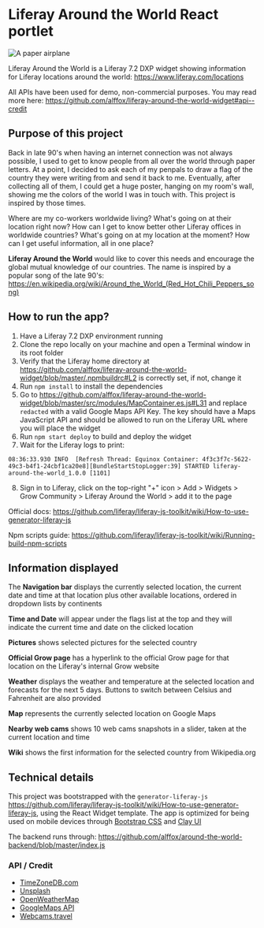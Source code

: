 # Liferay Around the World React portlet

![A paper airplane](https://github.com/alffox/liferay-around-the-world-widget/blob/master/assets/images/logo.svg)

Liferay Around the World is a Liferay 7.2 DXP widget showing information for Liferay locations around the world: https://www.liferay.com/locations

All APIs have been used for demo, non-commercial purposes. You may read more here: https://github.com/alffox/liferay-around-the-world-widget#api--credit

## Purpose of this project

Back in late 90's when having an internet connection was not always possible, I used to get to know people from all over the world through paper letters. At a point, I decided to ask each of my penpals to draw a flag of the country they were writing from and send it back to me. Eventually, after collecting all of them, I could get a huge poster, hanging on my room's wall, showing me the colors of the world I was in touch with. This project is inspired by those times.

Where are my co-workers worldwide living? What's going on at their location right now? How can I get to know better other Liferay offices in worldwide countries? What's going on at my location at the moment? How can I get useful information, all in one place?

**Liferay Around the World** would like to cover this needs and encourage the global mutual knowledge of our countries. The name is inspired by a popular song of the late 90's: https://en.wikipedia.org/wiki/Around_the_World_(Red_Hot_Chili_Peppers_song)

## How to run the app?

1) Have a Liferay 7.2 DXP environment running
2) Clone the repo locally on your machine and open a Terminal window in its root folder
3) Verify that the Liferay home directory at https://github.com/alffox/liferay-around-the-world-widget/blob/master/.npmbuildrc#L2 is correctly set, if not, change it
4) Run `npm install` to install the dependencies
5) Go to https://github.com/alffox/liferay-around-the-world-widget/blob/master/src/modules/MapContainer.es.js#L31 and replace `redacted` with a valid Google Maps API Key. The key should have a Maps JavaScript API and should be allowed to run on the Liferay URL where you will place the widget 
6) Run `npm start deploy` to build and deploy the widget
7) Wait for the Liferay logs to print:

```
08:36:33.930 INFO  [Refresh Thread: Equinox Container: 4f3c3f7c-5622-49c3-b4f1-24cbf1ca20e8][BundleStartStopLogger:39] STARTED liferay-around-the-world_1.0.0 [1101]
```
8) Sign in to Liferay, click on the top-right "+" icon > Add > Widgets > Grow Community > Liferay Around the World > add it to the page

Official docs: https://github.com/liferay/liferay-js-toolkit/wiki/How-to-use-generator-liferay-js

Npm scripts guide: https://github.com/liferay/liferay-js-toolkit/wiki/Running-build-npm-scripts

## Information displayed

The **Navigation bar** displays the currently selected location, the current date and time at that location plus other available locations, ordered in dropdown lists by continents

**Time and Date** will appear under the flags list at the top and they will indicate the current time and date on the clicked location

**Pictures** shows selected pictures for the selected country

**Official Grow page** has a hyperlink to the official Grow page for that location on the Liferay's internal Grow website

**Weather** displays the weather and temperature at the selected location and forecasts for the next 5 days. Buttons to switch between Celsius and Fahrenheit are also provided

**Map** represents the currently selected location on Google Maps

**Nearby web cams** shows 10 web cams snapshots in a slider, taken at the current location and time

**Wiki** shows the first information for the selected country from Wikipedia.org

## Technical details

This project was bootstrapped with the `generator-liferay-js` https://github.com/liferay/liferay-js-toolkit/wiki/How-to-use-generator-liferay-js, using the React Widget template.
The app is optimized for being used on mobile devices through [Bootstrap CSS](https://getbootstrap.com/docs/4.1/getting-started/introduction/) and [Clay UI](https://clayui.com/)

The backend runs through: https://github.com/alffox/around-the-world-backend/blob/master/index.js

### API / Credit

- [TimeZoneDB.com](https://timezonedb.com/)
- [Unsplash](https://unsplash.com/)
- [OpenWeatherMap](https://openweathermap.org/)
- [GoogleMaps API](https://developers.google.com/maps/documentation/)
- [Webcams.travel](https://www.webcams.travel/)